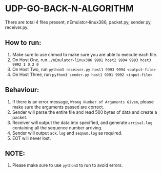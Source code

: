 # UDP-GO-BACK-N-ALGORITHM

There are total 4 files present, nEmulator-linux386, packet.py, sender.py, receiver.py.

## How to run:
1. Make sure to use chmod to make sure you are able to execute each file.
2. On Host One, run `./nEmulator-linux386 9991 host2 9994 9993 host3 9992 1 0.2 0`
3. On Host Two, run `python3 receiver.py host1 9993 9994 <output-file>`
4. On Host Three, run `python3 sender.py host1 9991 9992 <input-file>`

## Behaviour:
1. If there is an error message, `Wrong Number of Arguments Given`, please make sure the arguments passed are correct.
2. Sender will parse the entire file and read 500 bytes of data and create a packet.
3. Receiver will output the data into <output-file> specified, and generate `arrival.log` containing all the sequence number arriving.
4. Sender will output `ack.log` and `seqnum.log` as required.
5. EOT will never lost.

## NOTE:
1. Please make sure to use `python3` to run to avoid errors.
